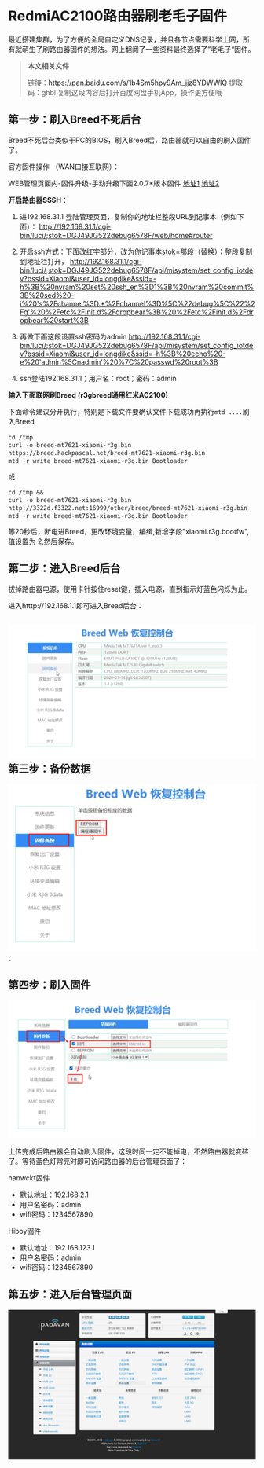 # RedmiAC2100路由器刷老毛子固件

最近搭建集群，为了方便的全局自定义DNS记录，并且各节点需要科学上网，所有就萌生了刷路由器固件的想法。网上翻阅了一些资料最终选择了”老毛子“固件。

> **本文相关文件**
>
> 链接：https://pan.baidu.com/s/1b4Sm5hpy9Am_jjz8YDWWlQ 
> 提取码：ghbl 
> 复制这段内容后打开百度网盘手机App，操作更方便哦

## 第一步：刷入Breed不死后台

Breed不死后台类似于PC的BIOS，刷入Breed后，路由器就可以自由的刷入固件了。

官方固件操作 （WAN口接互联网）：

WEB管理页面内-固件升级-手动升级下面2.0.7*版本固件  [地址1](https://wwx.lanzoux.com/i6iqxhqp98f) [地址2](http://cdn.cnbj1.fds.api.mi-img.com/xiaoqiang/rom/rm2100/miwifi_rm2100_firmware_d6234_2.0.7.bin)

**开启路由器SSSH**：

1. 进192.168.31.1 登陆管理页面，复制你的地址栏整段URL到记事本（例如下面）：
   http://192.168.31.1/cgi-bin/luci/;stok=DGJ49JG522debug6578F/web/home#router

2. 开启ssh方式：下面改红字部分，改为你记事本stok=那段（替换）；整段复制到地址栏打开，
   http://192.168.31.1/cgi-bin/luci/;stok=DGJ49JG522debug6578F/api/misystem/set_config_iotdev?bssid=Xiaomi&user_id=longdike&ssid=-h%3B%20nvram%20set%20ssh_en%3D1%3B%20nvram%20commit%3B%20sed%20-i%20's%2Fchannel%3D.*%2Fchannel%3D%5C%22debug%5C%22%2Fg'%20%2Fetc%2Finit.d%2Fdropbear%3B%20%2Fetc%2Finit.d%2Fdropbear%20start%3B

3. 再做下面这段设置ssh密码为admin
   http://192.168.31.1/cgi-bin/luci/;stok=DGJ49JG522debug6578F/api/misystem/set_config_iotdev?bssid=Xiaomi&user_id=longdike&ssid=-h%3B%20echo%20-e%20'admin%5Cnadmin'%20%7C%20passwd%20root%3B
4. ssh登陆192.168.31.1；用户名：root；密码：admin

**输入下面联网刷Breed (r3gbreed通用红米AC2100)**

下面命令建议分开执行，特别是下载文件要确认文件下载成功再执行`mtd ....`刷入Breed

```shell
cd /tmp 
curl -o breed-mt7621-xiaomi-r3g.bin https://breed.hackpascal.net/breed-mt7621-xiaomi-r3g.bin
mtd -r write breed-mt7621-xiaomi-r3g.bin Bootloader
```

或

```shell
cd /tmp && 
curl -o breed-mt7621-xiaomi-r3g.bin http://3322d.f3322.net:16999/other/breed/breed-mt7621-xiaomi-r3g.bin
mtd -r write breed-mt7621-xiaomi-r3g.bin Bootloader
```

等20秒后，断电进Breed，更改环境变量，编缉,新增字段"xiaomi.r3g.bootfw",值设置为 2,然后保存。

## 第二步：进入Breed后台

拔掉路由器电源，使用卡针按住reset键，插入电源，直到指示灯蓝色闪烁为止。

进入htttp://192.168.1.1即可进入Bread后台：

## ![](../images/1.png)第三步：备份数据

![](../images/2.png)、

## 第四步：刷入固件

![](../images/3.png)

上传完成后路由器会自动刷入固件，这段时间一定不能掉电，不然路由器就变砖了。等待蓝色灯常亮时即可访问路由器的后台管理页面了：

hanwckf固件

- 默认地址：192.168.2.1
- 用户名密码：admin
- wifi密码：1234567890

Hiboy固件

- 默认地址：192.168.123.1
- 用户名密码：admin
- wifi密码：1234567890

## 第五步：进入后台管理页面

![](../images/4.png)